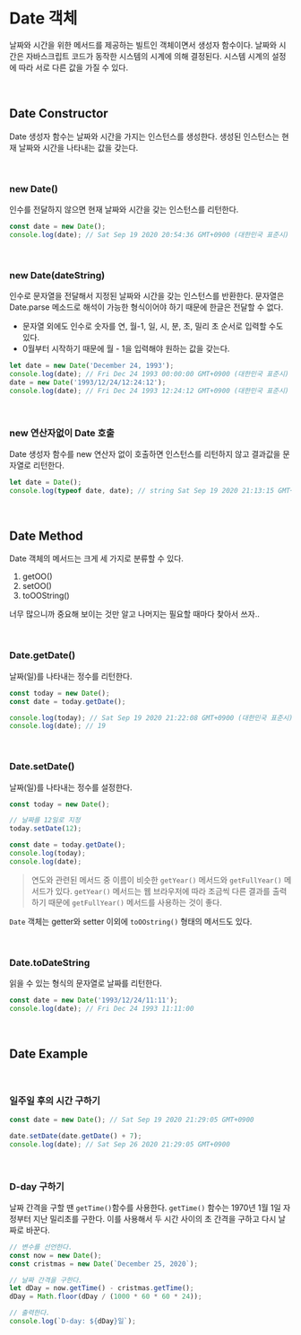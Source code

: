 # Date 객체
날짜와 시간을 위한 메서드를 제공하는 빌트인 객체이면서 생성자 함수이다. 날짜와 시간은 자바스크립트 코드가 동작한 시스템의 시계에 의해 결정된다. 시스템 시계의 설정에 따라 서로 다른 값을 가질 수 있다.

<br />

## Date Constructor
Date 생성자 함수는 날짜와 시간을 가지는 인스턴스를 생성한다. 생성된 인스턴스는 현재 날짜와 시간을 나타내는 값을 갖는다.

<br />

### new Date()
인수를 전달하지 않으면 현재 날짜와 시간을 갖는 인스턴스를 리턴한다.
```jsx
const date = new Date();
console.log(date); // Sat Sep 19 2020 20:54:36 GMT+0900 (대한민국 표준시)
```

<br />

### new Date(dateString)
인수로 문자열을 전달해서 지정된 날짜와 시간을 갖는 인스턴스를 반환한다. 문자열은 Date.parse 메소드로 해석이 가능한 형식이어야 하기 때문에 한글은 전달할 수 없다.
- 문자열 외에도 인수로 숫자를 연, 월-1, 일, 시, 분, 초, 밀리 초 순서로 입력할 수도 있다.
- 0월부터 시작하기 때문에 월 - 1을 입력해야 원하는 값을 갖는다.
```jsx
let date = new Date('December 24, 1993');
console.log(date); // Fri Dec 24 1993 00:00:00 GMT+0900 (대한민국 표준시)
date = new Date('1993/12/24/12:24:12');
console.log(date); // Fri Dec 24 1993 12:24:12 GMT+0900 (대한민국 표준시)
```

<br />

### new 연산자없이 Date 호출
Date 생성자 함수를 new 연산자 없이 호출하면 인스턴스를 리턴하지 않고 결과값을 문자열로 리턴한다.
```jsx
let date = Date();
console.log(typeof date, date); // string Sat Sep 19 2020 21:13:15 GMT+0900 (대한민국 표준시)
```

<br />

## Date Method
Date 객체의 메서드는 크게 세 가지로 분류할 수 있다.
1. getOO()
2. setOO()
3. toOOString()

너무 많으니까 중요해 보이는 것만 알고 나머지는 필요할 때마다 찾아서 쓰자..

<br />

### Date.getDate()
날짜(일)를 나타내는 정수를 리턴한다.

```jsx
const today = new Date();
const date = today.getDate();

console.log(today); // Sat Sep 19 2020 21:22:08 GMT+0900 (대한민국 표준시)
console.log(date); // 19
```

<br />

### Date.setDate()
날짜(일)를 나타내는 정수를 설정한다.

```jsx
const today = new Date();

// 날짜를 12일로 지정
today.setDate(12);

const date = today.getDate();
console.log(today);
console.log(date);
```

> 연도와 관련된 메서드 중 이름이 비슷한 `getYear()` 메서드와 `getFullYear()` 메서드가 있다. `getYear()` 메서드는 웹 브라우저에 따라 조금씩 다른 결과를 출력하기 때문에 `getFullYear()` 메서드를 사용하는 것이 좋다.

`Date` 객체는 getter와 setter 이외에 `toOOstring()` 형태의 메서드도 있다.

<br />

### Date.toDateString
읽을 수 있는 형식의 문자열로 날짜를 리턴한다.
```jsx
const date = new Date('1993/12/24/11:11');
console.log(date); // Fri Dec 24 1993 11:11:00
```
<br />

## Date Example

<br />

### 일주일 후의 시간 구하기
```jsx
const date = new Date(); // Sat Sep 19 2020 21:29:05 GMT+0900

date.setDate(date.getDate() + 7);
console.log(date); // Sat Sep 26 2020 21:29:05 GMT+0900
```

<br />

### D-day 구하기
날짜 간격을 구할 땐 `getTime()`함수를 사용한다. `getTime()` 함수는 1970년 1월 1일 자정부터 지난 밀리초를 구한다. 이를 사용해서 두 시간 사이의 초 간격을 구하고 다시 날짜로 바꾼다.
```jsx
// 변수를 선언한다.
const now = new Date();
const cristmas = new Date(`December 25, 2020`);

// 날짜 간격을 구한다.
let dDay = now.getTime() - cristmas.getTime();
dDay = Math.floor(dDay / (1000 * 60 * 60 * 24));

// 출력한다.
console.log(`D-day: ${dDay}일`);
```